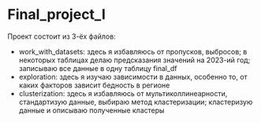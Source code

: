 # Final_project_I
Проект состоит из 3-ёх файлов:
- work_with_datasets: здесь я избавляюсь от пропусков, выбросов; в некоторых таблицах делаю предсказания значений на 2023-ий год; записываю все данные в одну таблицу final_df
- exploration: здесь я изучаю зависимости в данных, особенно то, от каких факторов зависит бедность в регионе
- clusterization: здесь я избавляюсь от мультиколлинеарности, стандартизую данные, выбираю метод кластеризации; кластеризую данные и описываю полученные кластеры
